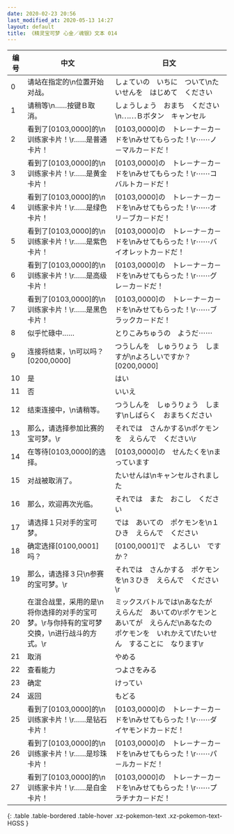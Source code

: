 ```yaml
---
date: 2020-02-23 20:56
last_modified_at: 2020-05-13 14:27
layout: default
title: 《精灵宝可梦 心金／魂银》文本 014
---
```

| 编号 | 中文 | 日文 |
| ---- | ---- | ---- |
| 0 | 请站在指定的\n位置开始对战。 | しょていの　いちに　ついて\nたいせんを　はじめて　ください |
| 1 | 请稍等\n……按键Ｂ取消。 | しょうしょう　おまち　ください\n⋯⋯Ｂボタン　キャンセル |
| 2 | 看到了[0103,0000]的\n训练家卡片！\r……是普通卡片！ | [0103,0000]の　トレ－ナ－カ－ドを\nみせてもらった！\r⋯⋯ノ－マルカ－ドだ！ |
| 3 | 看到了[0103,0000]的\n训练家卡片！\r……是黄金卡片！ | [0103,0000]の　トレ－ナ－カ－ドを\nみせてもらった！\r⋯⋯コバルトカ－ドだ！ |
| 4 | 看到了[0103,0000]的\n训练家卡片！\r……是绿色卡片！ | [0103,0000]の　トレ－ナ－カ－ドを\nみせてもらった！\r⋯⋯オリ－ブカ－ドだ！ |
| 5 | 看到了[0103,0000]的\n训练家卡片！\r……是紫色卡片！ | [0103,0000]の　トレ－ナ－カ－ドを\nみせてもらった！\r⋯⋯バイオレットカ－ドだ！ |
| 6 | 看到了[0103,0000]的\n训练家卡片！\r……是高级卡片！ | [0103,0000]の　トレ－ナ－カ－ドを\nみせてもらった！\r⋯⋯グレ－カ－ドだ！ |
| 7 | 看到了[0103,0000]的\n训练家卡片！\r……是黑色卡片！ | [0103,0000]の　トレ－ナ－カ－ドを\nみせてもらった！\r⋯⋯ブラックカ－ドだ！ |
| 8 | 似乎忙碌中…… | とりこみちゅうの　ようだ⋯⋯ |
| 9 | 连接将结束，\n可以吗？[0200,0000] | つうしんを　しゅうりょう　しますが\nよろしいですか？[0200,0000] |
| 10 | 是 | はい |
| 11 | 否 | いいえ |
| 12 | 结束连接中，\n请稍等。 | つうしんを　しゅうりょう　します\nしばらく　おまちください |
| 13 | 那么，请选择参加比赛的宝可梦。\r | それでは　さんかする\nポケモンを　えらんで　ください\r |
| 14 | 在等待[0103,0000]的选择。 | [0103,0000]の　せんたくを\nまっています |
| 15 | 对战被取消了。 | たいせんは\nキャンセルされました |
| 16 | 那么，欢迎再次光临。 | それでは　また　おこし　ください |
| 17 | 请选择１只对手的宝可梦。 | では　あいての　ポケモンを\n１ひき　えらんで　ください |
| 18 | 确定选择[0100,0001]吗？ | [0100,0001]で　よろしい　ですか？ |
| 19 | 那么，请选择３只\n参赛的宝可梦。\r | それでは　さんかする　ポケモンを\n３ひき　えらんで　ください\r |
| 20 | 在混合战里，采用的是\n将你选择的对手的宝可梦。\r与你持有的宝可梦交换，\n进行战斗的方式。\r | ミックスバトルでは\nあなたが　えらんだ　あいての\rポケモンと　あいてが　えらんだ\nあなたの　ポケモンを　いれかえて\fたいせん　することに　なります\r |
| 21 | 取消 | やめる |
| 22 | 查看能力 | つよさをみる |
| 23 | 确定 | けってい |
| 24 | 返回 | もどる |
| 25 | 看到了[0103,0000]的\n训练家卡片！\r……是钻石卡片！ | [0103,0000]の　トレ－ナ－カ－ドを\nみせてもらった！\r⋯⋯ダイヤモンドカ－ドだ！ |
| 26 | 看到了[0103,0000]的\n训练家卡片！\r……是珍珠卡片！ | [0103,0000]の　トレ－ナ－カ－ドを\nみせてもらった！\r⋯⋯パ－ルカ－ドだ！ |
| 27 | 看到了[0103,0000]的\n训练家卡片！\r……是白金卡片！ | [0103,0000]の　トレ－ナ－カ－ドを\nみせてもらった！\r⋯⋯プラチナカ－ドだ！ |
{: .table .table-bordered .table-hover .xz-pokemon-text .xz-pokemon-text-HGSS }